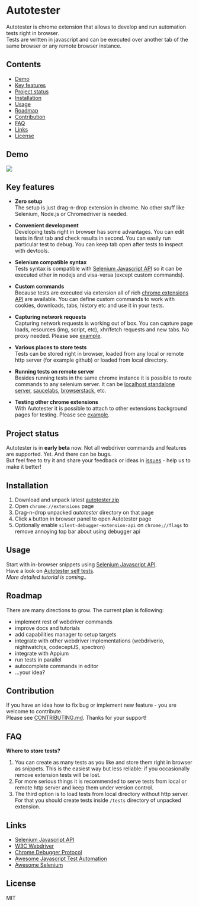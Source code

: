 # Autotester
Autotester is chrome extension that allows to develop and run automation tests right in browser.  
Tests are written in javascript and can be executed over another tab of the same browser or any remote browser instance.

## Contents
* [Demo](#demo)
* [Key features](#key-features)
* [Project status](#project-status)
* [Installation](#installation)
* [Usage](#usage)
* [Roadmap](#roadmap)
* [Contribution](#contribution)
* [FAQ](#faq)
* [Links](#links)
* [License](#license)

## Demo 
<img src="https://vitalets.github.io/autotester/autotester-demo.gif"/>

## Key features
* **Zero setup**  
  The setup is just drag-n-drop extension in chrome. No other stuff like Selenium, Node.js or Chromedriver is needed.
   
* **Convenient development**  
  Developing tests right in browser has some advantages. You can edit tests in first tab and check results in second.
  You can easily run particular test to debug. You can keep tab open after tests to inspect with devtools.

* **Selenium compatible syntax**  
  Tests syntax is compatible with [Selenium Javascript API](http://seleniumhq.github.io/selenium/docs/api/javascript/index.html)
  so it can be executed ether in nodejs and visa-versa (except custom commands).

* **Custom commands**  
  Because tests are executed via extension all of rich [chrome extensions API](https://developer.chrome.com/extensions/api_index)
  are available. You can define custom commands to work with cookies, downloads, tabs, history etc and use it in your tests.

* **Capturing network requests**  
  Capturing network requests is working out of box. You can capture page loads, resources (img, script, etc),
  xhr/fetch requests and new tabs. No proxy needed. Please see [example](test/specs/extras/collect_network_requests_test.js).

* **Various places to store tests**  
  Tests can be stored right in browser, loaded from any local or remote http server (for example github) or loaded from local directory. 

* **Running tests on remote server**  
  Besides running tests in the same chrome instance it is possible to route commands to any selenium server.
  It can be [localhost standalone server](https://www.npmjs.com/package/selenium-standalone),
  [saucelabs](https://saucelabs.com), [browserstack](https://www.browserstack.com), etc.

* **Testing other chrome extensions**  
  With Autotester it is possible to attach to other extensions background pages for testing.
  Please see [example](test/specs/extras/extension_switching_test.js).

## Project status
Autotester is in **early beta** now. Not all webdriver commands and features are supported. Yet. And there can be bugs.   
But feel free to try it and share your feedback or ideas in [issues](issues) - help us to make it better!

## Installation
1. Download and unpack latest [autotester.zip](https://vitalets.github.io/autotester/releases/autotester.zip)
2. Open `chrome://extensions` page
3. Drag-n-drop unpacked *autotester* directory on that page
4. Click `A` button in browser panel to open Autotester page
5. Optionally enable `silent-debugger-extension-api` on `chrome;//flags` 
to remove annoying top bar about using debugger api

## Usage
Start with in-browser snippets using [Selenium Javascript API](http://seleniumhq.github.io/selenium/docs/api/javascript/index.html).  
Have a look on [Autotester self tests](test/specs).  
*More detailed tutorial is coming..*

## Roadmap
There are many directions to grow. The current plan is following:

* implement rest of webdriver commands
* improve docs and tutorials
* add capabilities manager to setup targets
* integrate with other webdriver implementations (webdriverio, nightwatchjs, codeceptJS, spectron)
* integrate with Appium
* run tests in parallel
* autocomplete commands in editor
* ...your idea?

## Contribution
If you have an idea how to fix bug or implement new feature - you are welcome to contribute.  
Please see [CONTRIBUTING.md](CONTRIBUTING.md). Thanks for your support!

## FAQ

**Where to store tests?**

1. You can create as many tests as you like and store them right in browser as snippets.
   This is the easiest way but less reliable: if you occasionally remove extension tests will be lost.
2. For more serious things it is recommended to serve tests from local or remote http server
   and keep them under version control.
3. The third option is to load tests from local directory without http server.
   For that you should create tests inside `/tests` directory of unpacked extension.

## Links
* [Selenium Javascript API](http://seleniumhq.github.io/selenium/docs/api/javascript/index.html)
* [W3C Webdriver](https://w3c.github.io/webdriver/webdriver-spec.html)
* [Chrome Debugger Protocol](https://chromedevtools.github.io/debugger-protocol-viewer/1-1/)
* [Awesome Javascript Test Automation](https://github.com/atinfo/awesome-test-automation/blob/master/javascript-test-automation.md)
* [Awesome Selenium](https://github.com/christian-bromann/awesome-selenium)

## License
MIT
